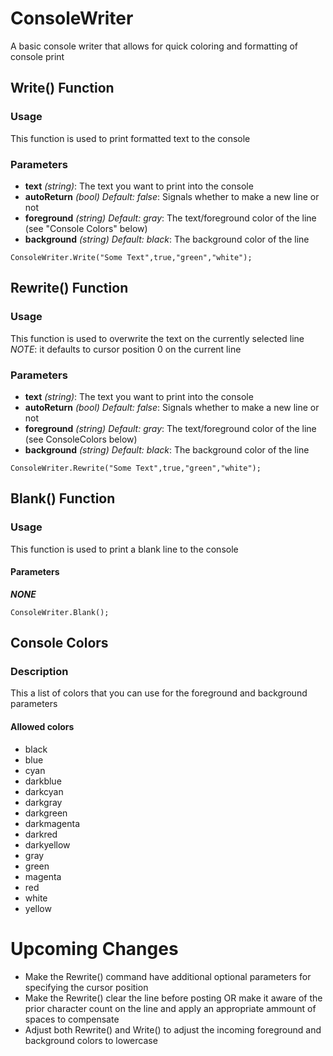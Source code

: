 # ConsoleWriter
A basic console writer that allows for quick coloring and formatting of console print

## Write() Function
### Usage
This function is used to print formatted text to the console
### Parameters
- **text** _(string)_: The text you want to print into the console
- **autoReturn** _(bool)_ _Default: false_: Signals whether to make a new line or not
- **foreground** _(string)_ _Default: gray_: The text/foreground color of the line (see "Console Colors" below)
- **background** _(string)_ _Default: black_: The background color of the line
```
ConsoleWriter.Write("Some Text",true,"green","white");
```

## Rewrite() Function
### Usage
This function is used to overwrite the text on the currently selected line
_NOTE_: it defaults to cursor position 0 on the current line
### Parameters
- **text** _(string)_: The text you want to print into the console
- **autoReturn** _(bool)_ _Default: false_: Signals whether to make a new line or not
- **foreground** _(string)_ _Default: gray_: The text/foreground color of the line (see ConsoleColors below)
- **background** _(string)_ _Default: black_: The background color of the line
```
ConsoleWriter.Rewrite("Some Text",true,"green","white");
```

## Blank() Function
### Usage
This function is used to print a blank line to the console
#### Parameters
**_NONE_**
```
ConsoleWriter.Blank();
```

## Console Colors
### Description
This a list of colors that you can use for the foreground and background parameters

#### Allowed colors
- black
- blue
- cyan
- darkblue
- darkcyan
- darkgray
- darkgreen
- darkmagenta
- darkred
- darkyellow
- gray
- green
- magenta
- red
- white
- yellow

# Upcoming Changes
- Make the Rewrite() command have additional optional parameters for specifying the cursor position
- Make the Rewrite() clear the line before posting OR make it aware of the prior character count on the line and apply an appropriate ammount of spaces to compensate
- Adjust both Rewrite() and Write() to adjust the incoming foreground and background colors to lowercase
